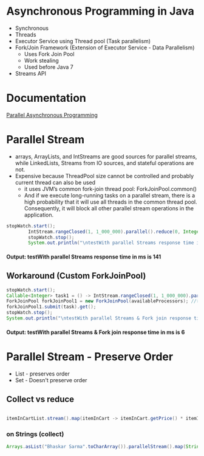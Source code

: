 # Asynchronous Programming in Java

* Synchronous 
* Threads
* Executor Service using Thread pool (Task parallelism)
* Fork/Join Framework (Extension of Executor Service - Data Parallelism)
  * Uses Fork Join Pool
  * Work stealing
  * Used before Java 7
* Streams API

# Documentation
[Parallel Asynchronous Programming](src%2Fmain%2Fresources%2Fparallel-asynchronous-programming-java.pdf)

# Parallel Stream
* arrays, ArrayLists, and IntStreams are good sources for parallel streams, while LinkedLists, Streams from IO sources, and stateful operations are not.
* Expensive because ThreadPool size cannot be controlled and probably current thread can also be used
  * it uses JVM’s common fork-join thread pool: ForkJoinPool.common()
  * And if we execute long-running tasks on a parallel stream, there is a high probability that it will use all threads in the common thread pool. Consequently, it will block all other parallel stream operations in the application.


```Java
stopWatch.start();
        IntStream.rangeClosed(1, 1_000_000).parallel().reduce(0, Integer::sum);
        stopWatch.stop();
        System.out.println("\ntestWith parallel Streams response time in ms is " + stopWatch.getTime(TimeUnit.MILLISECONDS));
```
#### Output: testWith parallel Streams response time in ms is 141

## Workaround (Custom ForkJoinPool)

```Java
stopWatch.start();
Callable<Integer> task1 = () -> IntStream.rangeClosed(1, 1_000_000).parallel().reduce(0, Integer::sum);
ForkJoinPool forkJoinPool1 = new ForkJoinPool(availableProcessors); //this will guarantee that current thread won't be used
forkJoinPool1.submit(task).get();
stopWatch.stop();
System.out.println("\ntestWith parallel Streams & Fork join response time in ms is " + stopWatch.getTime(TimeUnit.MILLISECONDS));
```

#### Output: testWith parallel Streams & Fork join response time in ms is 6

# Parallel Stream - Preserve Order

* List - preserves order
* Set - Doesn't preserve order

## Collect vs reduce

```java

itemInCartList.stream().map(itemInCart -> itemInCart.getPrice() * itemInCart.getQuantity()).reduce(0d, Double::sum);

```

### on Strings (collect)
```java
Arrays.asList("Bhaskar Sarma".toCharArray()).parallelStream().map(String::valueOf).collect(Collectors.joining())
```